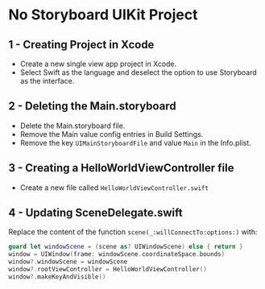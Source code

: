 # No Storyboard UIKit Project

## 1 - Creating Project in Xcode
- Create a new single view app project in Xcode.
- Select Swift as the language and deselect the option to use Storyboard as the interface.

## 2 - Deleting the Main.storyboard
- Delete the Main.storyboard file.
- Remove the Main value config entries in Build Settings.
- Remove the key `UIMainStoryboardFile` and value `Main` in the Info.plist.

## 3 - Creating a HelloWorldViewController file
- Create a new file called `HelloWorldViewController.swift`

## 4 - Updating SceneDelegate.swift
Replace the content of the function `scene(_:willConnectTo:options:)` with:

```swift
guard let windowScene = (scene as? UIWindowScene) else { return }
window = UIWindow(frame: windowScene.coordinateSpace.bounds)
window?.windowScene = windowScene
window?.rootViewController = HelloWorldViewController()
window?.makeKeyAndVisible()
